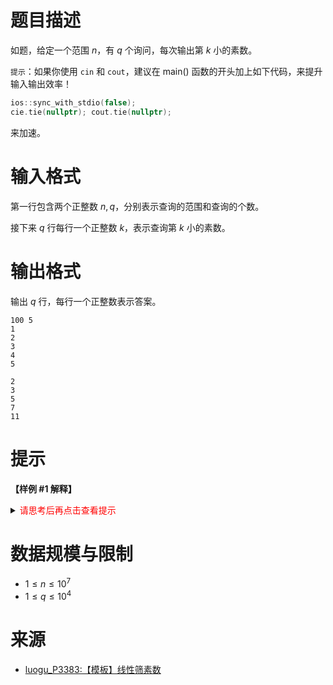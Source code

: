 # 题目描述

如题，给定一个范围 $n$，有 $q$ 个询问，每次输出第 $k$ 小的素数。

`提示`：如果你使用  `cin` 和 `cout`，建议在 main() 函数的开头加上如下代码，来提升输入输出效率！
```c++
ios::sync_with_stdio(false);
cie.tie(nullptr); cout.tie(nullptr);
```
 来加速。

# 输入格式

第一行包含两个正整数 $n,q$，分别表示查询的范围和查询的个数。

接下来 $q$ 行每行一个正整数 $k$，表示查询第 $k$ 小的素数。

# 输出格式

输出 $q$ 行，每行一个正整数表示答案。

```input1
100 5
1
2
3
4
5
```

```output1
2
3
5
7
11
```


# 提示
**【样例 #1 解释】**

<details>
<summary><font color="#FF0000">请思考后再点击查看提示</font></summary>

</details>

# 数据规模与限制
* $1 \le n \le 10^7$
* $1 \le q \le 10^4$

# 来源
* [luogu_P3383:【模板】线性筛素数](https://www.luogu.com.cn/problem/P3383)